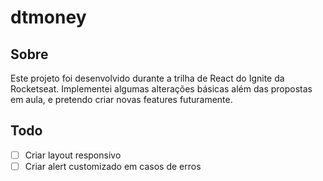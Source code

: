# dtmoney

## Sobre

Este projeto foi desenvolvido durante a trilha de React do Ignite da Rocketseat.
Implementei algumas alterações básicas além das propostas em aula, e pretendo criar novas features futuramente.

## Todo

- [ ] Criar layout responsivo
- [ ] Criar alert customizado em casos de erros 
